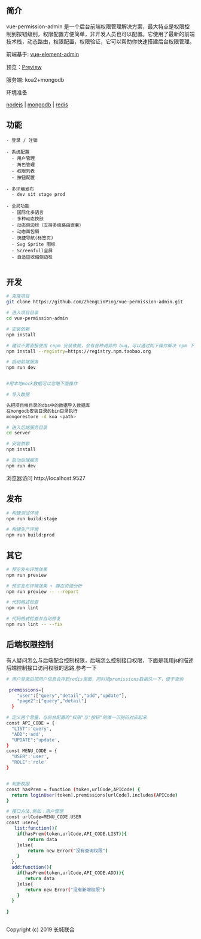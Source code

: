 
## 简介

vue-permission-admin 是一个后台前端权限管理解决方案，最大特点是权限控制到按钮级别，权限配置方便简单，非开发人员也可以配置。它使用了最新的前端技术栈，动态路由，权限配置，权限验证，它可以帮助你快速搭建后台权限管理。

前端基于: [vue-element-admin](https://panjiachen.github.io/vue-element-admin) 

预览：[Preview](https://zhenglinping.github.io/vue-permission-admin)

服务端: koa2+mongodb

环境准备


[nodejs](http://nodejs.cn/download/) |
[mongodb](https://www.runoob.com/mongodb/mongodb-window-install.html) |
[redis](https://www.runoob.com/redis/redis-install.html)




## 功能

```
- 登录 / 注销

- 系统配置
  - 用户管理
  - 角色管理
  - 权限列表
  - 按钮配置

- 多环境发布
  - dev sit stage prod

- 全局功能
  - 国际化多语言
  - 多种动态换肤
  - 动态侧边栏（支持多级路由嵌套）
  - 动态面包屑
  - 快捷导航(标签页)
  - Svg Sprite 图标
  - Screenfull全屏
  - 自适应收缩侧边栏


```

## 开发

```bash
# 克隆项目
git clone https://github.com/ZhengLinPing/vue-permission-admin.git

# 进入项目目录
cd vue-permission-admin

# 安装依赖
npm install

# 建议不要直接使用 cnpm 安装依赖，会有各种诡异的 bug。可以通过如下操作解决 npm 下载速度慢的问题
npm install --registry=https://registry.npm.taobao.org

# 启动前端服务
npm run dev


#用本地mock数据可以忽略下面操作 

# 导入数据

先把项目根目录的dbs中的数据导入数据库
在mongodb安装目录的bin目录执行
mongorestore -d koa <path>

# 进入后端服务目录
cd server

# 安装依赖
npm install

# 启动后端服务
npm run dev
```

浏览器访问 http://localhost:9527

## 发布

```bash
# 构建测试环境
npm run build:stage

# 构建生产环境
npm run build:prod
```

## 其它

```bash
# 预览发布环境效果
npm run preview

# 预览发布环境效果 + 静态资源分析
npm run preview -- --report

# 代码格式检查
npm run lint

# 代码格式检查并自动修复
npm run lint -- --fix
```

## 后端权限控制
有人疑问怎么与后端配合控制权限，后端怎么控制接口权限，下面是我用js的描述后端控制接口访问权限的思路,参考一下

```bash
# 用户登录后把用户信息会存到redis里面，同时把premissions数据洗一下，便于查询

 premissions={
    "user":["query","detail","add","update"],
    "page2":["query","detail"]
  }

# 定义两个常量，与后台配置的"权限"与"按钮"的唯一识别码对应起来
const API_CODE = {
  "LIST":'query',
  "ADD":'add',
  "UPDATE":'update',
}
const MENU_CODE = {
  "USER":'user',
  "ROLE":'role'
}


# 判断权限
const hasPrem = function (token,urlCode,APICode) {
  return loginUser[token].premissions[urlCode].includes(APICode)
}

# 接口方法,例如：用户管理
const urlCode=MENU_CODE.USER 
const user={
   list:function(){
    if(hasPrem(token,urlCode,API_CODE.LIST)){
        return data
    }else{
        return new Error("没有查询权限")
    }
  },
  add:function(){
    if(hasPrem(token,urlCode,API_CODE.ADD)){
       return data
    }else{
       return new Error("没有新增权限")
    }
  }
  
}



```


Copyright (c) 2019 长城联合
